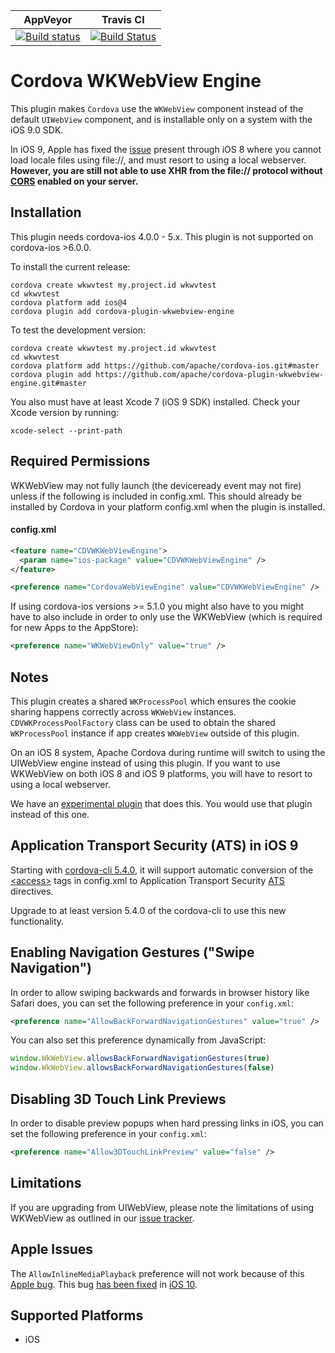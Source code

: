 <!--
# license: Licensed to the Apache Software Foundation (ASF) under one
#         or more contributor license agreements.  See the NOTICE file
#         distributed with this work for additional information
#         regarding copyright ownership.  The ASF licenses this file
#         to you under the Apache License, Version 2.0 (the
#         "License"); you may not use this file except in compliance
#         with the License.  You may obtain a copy of the License at
#
#           http://www.apache.org/licenses/LICENSE-2.0
#
#         Unless required by applicable law or agreed to in writing,
#         software distributed under the License is distributed on an
#         "AS IS" BASIS, WITHOUT WARRANTIES OR CONDITIONS OF ANY
#         KIND, either express or implied.  See the License for the
#         specific language governing permissions and limitations
#         under the License.
-->

|AppVeyor|Travis CI|
|:-:|:-:|
|[![Build status](https://ci.appveyor.com/api/projects/status/github/apache/cordova-plugin-wkwebview-engine?branch=master)](https://ci.appveyor.com/project/ApacheSoftwareFoundation/cordova-plugin-wkwebview-engine)|[![Build Status](https://travis-ci.org/apache/cordova-plugin-wkwebview-engine.svg?branch=master)](https://travis-ci.org/apache/cordova-plugin-wkwebview-engine)|

Cordova WKWebView Engine
======

This plugin makes `Cordova` use the `WKWebView` component instead of the default `UIWebView` component, and is installable only on a system with the iOS 9.0 SDK.

In iOS 9, Apple has fixed the [issue](http://www.openradar.me/18039024) present through iOS 8 where you cannot load locale files using file://, and must resort to using a local webserver. **However, you are still not able to use XHR from the file:// protocol without [CORS](https://developer.mozilla.org/en-US/docs/Web/HTTP/Access_control_CORS) enabled on your server.**

Installation
-----------

This plugin needs cordova-ios 4.0.0 - 5.x. This plugin is not supported on cordova-ios >6.0.0.

To install the current release:

    cordova create wkwvtest my.project.id wkwvtest
    cd wkwvtest
    cordova platform add ios@4
    cordova plugin add cordova-plugin-wkwebview-engine

To test the development version:

    cordova create wkwvtest my.project.id wkwvtest
    cd wkwvtest
    cordova platform add https://github.com/apache/cordova-ios.git#master
    cordova plugin add https://github.com/apache/cordova-plugin-wkwebview-engine.git#master

You also must have at least Xcode 7 (iOS 9 SDK) installed. Check your Xcode version by running:

    xcode-select --print-path

Required Permissions
-----------
WKWebView may not fully launch (the deviceready event may not fire) unless if the following is included in config.xml. This should already be installed by Cordova in your platform config.xml when the plugin is installed.

#### config.xml

```xml
<feature name="CDVWKWebViewEngine">
  <param name="ios-package" value="CDVWKWebViewEngine" />
</feature>

<preference name="CordovaWebViewEngine" value="CDVWKWebViewEngine" />
```

If using cordova-ios versions >= 5.1.0 you might also have to you might have to also include in order to only use the WKWebView (which is required for new Apps to the AppStore):

```xml
<preference name="WKWebViewOnly" value="true" />
```

Notes
------
This plugin creates a shared `WKProcessPool` which ensures the cookie sharing happens correctly across `WKWebView` instances. `CDVWKProcessPoolFactory` class can be used to obtain the shared `WKProcessPool` instance if app creates `WKWebView` outside of this plugin.

On an iOS 8 system, Apache Cordova during runtime will switch to using the UIWebView engine instead of using this plugin. If you want to use WKWebView on both iOS 8 and iOS 9 platforms, you will have to resort to using a local webserver.

We have an [experimental plugin](https://github.com/apache/cordova-plugins/tree/wkwebview-engine-localhost) that does this. You would use that plugin instead of this one.

Application Transport Security (ATS) in iOS 9
-----------

Starting with [cordova-cli 5.4.0](https://www.npmjs.com/package/cordova), it will support automatic conversion of the [&lt;access&gt;](http://cordova.apache.org/docs/en/edge/guide/appdev/whitelist/index.html) tags in config.xml to Application Transport Security [ATS](https://developer.apple.com/library/prerelease/ios/documentation/General/Reference/InfoPlistKeyReference/Articles/CocoaKeys.html#//apple_ref/doc/uid/TP40009251-SW33) directives.

Upgrade to at least version 5.4.0 of the cordova-cli to use this new functionality.

Enabling Navigation Gestures ("Swipe Navigation")
-----------

In order to allow swiping backwards and forwards in browser history like Safari does, you can set the following preference in your `config.xml`:

```xml
<preference name="AllowBackForwardNavigationGestures" value="true" />
```

You can also set this preference dynamically from JavaScript:

```js
window.WkWebView.allowsBackForwardNavigationGestures(true)
window.WkWebView.allowsBackForwardNavigationGestures(false)
```

Disabling 3D Touch Link Previews
-----------

In order to disable preview popups when hard pressing links in iOS, you can set the following preference in your `config.xml`:

```xml
<preference name="Allow3DTouchLinkPreview" value="false" />
```

Limitations
--------

If you are upgrading from UIWebView, please note the limitations of using WKWebView as outlined in our [issue tracker](https://issues.apache.org/jira/issues/?jql=project%20%3D%20CB%20AND%20labels%20%3D%20wkwebview-known-issues).

Apple Issues
-------

The `AllowInlineMediaPlayback` preference will not work because of this [Apple bug](http://openradar.appspot.com/radar?id=6673091526656000). This bug [has been fixed](https://issues.apache.org/jira/browse/CB-11452) in [iOS 10](https://twitter.com/shazron/status/745546355796389889).



Supported Platforms
-------------------

- iOS
